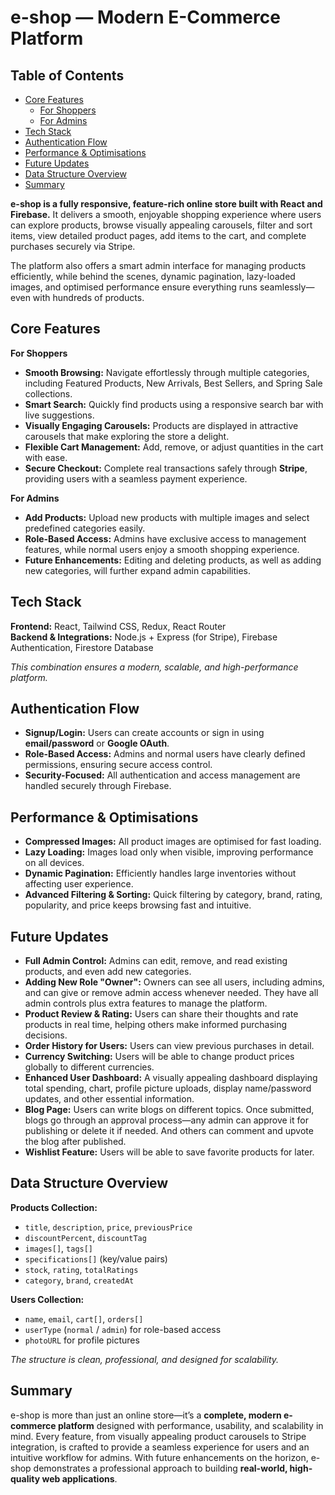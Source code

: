# e-shop — Modern E-Commerce Platform

## Table of Contents
- [Core Features](#core-features)
  - [For Shoppers](#for-shoppers)
  - [For Admins](#for-admins)
- [Tech Stack](#tech-stack)
- [Authentication Flow](#authentication-flow)
- [Performance & Optimisations](#performance--optimisations)
- [Future Updates](#future-updates)
- [Data Structure Overview](#data-structure-overview)
- [Summary](#summary)


**e-shop is a fully responsive, feature-rich online store built with React and Firebase.** It delivers a smooth, enjoyable shopping experience where users can explore products, browse visually appealing carousels, filter and sort items, view detailed product pages, add items to the cart, and complete purchases securely via Stripe.

The platform also offers a smart admin interface for managing products efficiently, while behind the scenes, dynamic pagination, lazy-loaded images, and optimised performance ensure everything runs seamlessly—even with hundreds of products.


## Core Features
**For Shoppers**
- **Smooth Browsing:** Navigate effortlessly through multiple categories, including Featured Products, New Arrivals, Best Sellers, and Spring Sale collections.
- **Smart Search:** Quickly find products using a responsive search bar with live suggestions.
- **Visually Engaging Carousels:** Products are displayed in attractive carousels that make exploring the store a delight.
- **Flexible Cart Management:** Add, remove, or adjust quantities in the cart with ease.
- **Secure Checkout:** Complete real transactions safely through **Stripe**, providing users with a seamless payment experience.

**For Admins**
- **Add Products:** Upload new products with multiple images and select predefined categories easily.
- **Role-Based Access:** Admins have exclusive access to management features, while normal users enjoy a smooth shopping experience.
- **Future Enhancements:** Editing and deleting products, as well as adding new categories, will further expand admin capabilities.

## Tech Stack
**Frontend:** React, Tailwind CSS, Redux, React Router  
**Backend & Integrations:** Node.js + Express (for Stripe), Firebase Authentication, Firestore Database

*This combination ensures a modern, scalable, and high-performance platform.*

## Authentication Flow
- **Signup/Login:** Users can create accounts or sign in using **email/password** or **Google OAuth**.
- **Role-Based Access:** Admins and normal users have clearly defined permissions, ensuring secure access control.
- **Security-Focused:** All authentication and access management are handled securely through Firebase.

## Performance & Optimisations
- **Compressed Images:** All product images are optimised for fast loading.
- **Lazy Loading:** Images load only when visible, improving performance on all devices.
- **Dynamic Pagination:** Efficiently handles large inventories without affecting user experience.
- **Advanced Filtering & Sorting:** Quick filtering by category, brand, rating, popularity, and price keeps browsing fast and intuitive.

## Future Updates
- **Full Admin Control:** Admins can edit, remove, and read existing products, and even add new categories.
- **Adding New Role "Owner":** Owners can see all users, including admins, and can give or remove admin access whenever needed. They have all admin controls plus extra features to manage the platform.
- **Product Review & Rating:** Users can share their thoughts and rate products in real time, helping others make informed purchasing decisions.
- **Order History for Users:** Users can view previous purchases in detail.
- **Currency Switching:** Users will be able to change product prices globally to different currencies.
- **Enhanced User Dashboard:** A visually appealing dashboard displaying total spending, chart, profile picture uploads, display name/password updates, and other essential information.
- **Blog Page:** Users can write blogs on different topics. Once submitted, blogs go through an approval process—any admin can approve it for publishing or delete it if needed. And others can comment and upvote the blog after published.
- **Wishlist Feature:** Users will be able to save favorite products for later.

## Data Structure Overview
**Products Collection:**
- `title`, `description`, `price`, `previousPrice`
- `discountPercent`, `discountTag`
- `images[]`, `tags[]`
- `specifications[]` (key/value pairs)
- `stock`, `rating`, `totalRatings`
- `category`, `brand`, `createdAt`

**Users Collection:**
- `name`, `email`, `cart[]`, `orders[]`
- `userType` (`normal` / `admin`) for role-based access
- `photoURL` for profile pictures

*The structure is clean, professional, and designed for scalability.*


## Summary
e-shop is more than just an online store—it’s a **complete, modern e-commerce platform** designed with performance, usability, and scalability in mind. Every feature, from visually appealing product carousels to Stripe integration, is crafted to provide a seamless experience for users and an intuitive workflow for admins. With future enhancements on the horizon, e-shop demonstrates a professional approach to building **real-world, high-quality web applications**.

